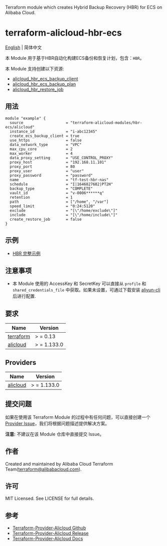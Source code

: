 Terraform module which creates Hybrid Backup Recovery (HBR) for ECS on Alibaba Cloud.

terraform-alicloud-hbr-ecs
=====================================================================

[English](README.md) | 简体中文

本 Module 用于基于HBR自动化构建ECS备份和恢复计划，包含：`HBR`。

本 Module 支持创建以下资源:

* [alicloud_hbr_ecs_backup_client](https://registry.terraform.io/providers/aliyun/alicloud/latest/docs/resources/hbr_ecs_backup_client)
* [alicloud_hbr_ecs_backup_plan](https://registry.terraform.io/providers/aliyun/alicloud/latest/docs/resources/hbr_ecs_backup_plan)
* [alicloud_hbr_restore_job](https://registry.terraform.io/providers/aliyun/alicloud/latest/docs/resources/hbr_restore_job)

## 用法

```hcl
module "example" {
  source                   = "terraform-alicloud-modules/hbr-ecs/alicloud"
  instance_id              = "i-abc12345"
  create_ecs_backup_client = true
  use_https                = false
  data_network_type        = "VPC"
  max_cpu_core             = 2
  max_worker               = 4
  data_proxy_setting       = "USE_CONTROL_PROXY"
  proxy_host               = "192.168.11.101"
  proxy_port               = 80
  proxy_user               = "user"
  proxy_password           = "password"
  name                     = "tf-test-hbr-nas"
  schedule                 = "I|1646827682|PT2H"
  backup_type              = "COMPLETE"
  vault_id                 = "v-0006******q"
  retention                = 1
  path                     = ["/home", "/var"]
  speed_limit              = "0:24:5120"
  exclude                  = "[\"/home/exclude\"]"
  include                  = "[\"/home/include\"]"
  create_restore_job       = false
}
```

## 示例

* [HBR 完整示例](https://github.com/terraform-alicloud-modules/terraform-alicloud-hbr-ecs/tree/main/examples/complete)

## 注意事项

* 本 Module 使用的 AccessKey 和 SecretKey 可以直接从 `profile` 和 `shared_credentials_file`
  中获取。如果未设置，可通过下载安装 [aliyun-cli](https://github.com/aliyun/aliyun-cli#installation) 后进行配置.

## 要求

| Name | Version |
|------|---------|
| <a name="requirement_terraform"></a> [terraform](#requirement\_terraform) | > = 0.13 |
| <a name="requirement_alicloud"></a> [alicloud](#requirement\_alicloud) | > = 1.133.0 |

## Providers

| Name | Version |
|------|---------|
| <a name="provider_alicloud"></a> [alicloud](#provider\_alicloud) | > = 1.133.0 |

## 提交问题

如果在使用该 Terraform Module
的过程中有任何问题，可以直接创建一个 [Provider Issue](https://github.com/aliyun/terraform-provider-alicloud/issues/new)，我们将根据问题描述提供解决方案。

**注意:** 不建议在该 Module 仓库中直接提交 Issue。

## 作者

Created and maintained by Alibaba Cloud Terraform Team(terraform@alibabacloud.com).

## 许可

MIT Licensed. See LICENSE for full details.

## 参考

* [Terraform-Provider-Alicloud Github](https://github.com/aliyun/terraform-provider-alicloud)
* [Terraform-Provider-Alicloud Release](https://releases.hashicorp.com/terraform-provider-alicloud/)
* [Terraform-Provider-Alicloud Docs](https://registry.terraform.io/providers/aliyun/alicloud/latest/docs)
